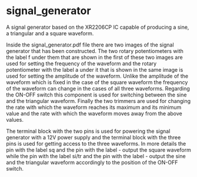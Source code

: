 # signal_generator
A signal generator based on the XR2206CP IC capable of producing a sine, a triangular and a square waveform.

Inside the signal_generator.pdf file there are two images of the signal generator that has been constructed. The two rotary potentiometers with the label f under them that are shown in the first of these two images are used for setting the frequency of the waveform and the rotary potentiometer with the label a under it that is shown in the same image is used for setting the amplitude of the waveform. Unlike the amplitude of the waveform which is fixed in the case of the square waveform the frequency of the waveform can change in the cases of all three waveforms. Regarding the ON-OFF switch this component is used for switching between the sine and the triangular waveform. Finally the two trimmers are used for changing the rate with which the waveform reaches its maximum and its minimum value and the rate with which the waveform moves away from the above values.

The terminal block with the two pins is used for powering the signal generator with a 12V power supply and the terminal block with the three pins is used for getting access to the three waveforms. In more details the pin with the label sq and the pin with the label - output the square waveform while the pin with the label si/tr and the pin with the label - output the sine and the triangular waveform accordingly to the position of the ON-OFF switch.    
